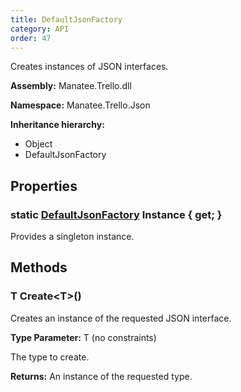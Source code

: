 ```yaml
---
title: DefaultJsonFactory
category: API
order: 47
---
```


Creates instances of JSON interfaces.

**Assembly:** Manatee.Trello.dll

**Namespace:** Manatee.Trello.Json

**Inheritance hierarchy:**

- Object
- DefaultJsonFactory

## Properties

### static [DefaultJsonFactory](../DefaultJsonFactory#defaultjsonfactory) Instance { get; }

Provides a singleton instance.

## Methods

### T Create&lt;T&gt;()

Creates an instance of the requested JSON interface.

**Type Parameter:** T (no constraints)

The type to create.

**Returns:** An instance of the requested type.

